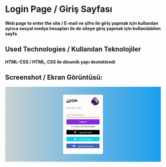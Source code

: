 <h1>Login Page / Giriş Sayfası</h1>
<h4>Web page to enter the site / E-mail ve şifre ile giriş yapmak için kullanılan ayrıca sosyal medya hesapları ile de siteye giriş yapmak için kullanılabilen sayfa</h4>


<h2>Used Technologies / Kullanılan Teknolojiler</h2>
<h4>HTML-CSS / HTML, CSS ile dinamik yapı desteklendi</h4>

<h2>Screenshot / Ekran Görüntüsü:</h2>

 ![](Ramazan.K%C3%BCn.Proje.Kay%C4%B1t-_1_.gif)


